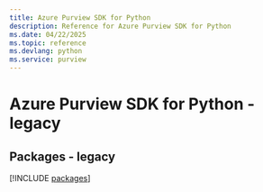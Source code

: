 ```yaml
---
title: Azure Purview SDK for Python
description: Reference for Azure Purview SDK for Python
ms.date: 04/22/2025
ms.topic: reference
ms.devlang: python
ms.service: purview
---
```

# Azure Purview SDK for Python - legacy
## Packages - legacy
[!INCLUDE [packages](purview-index.md)]